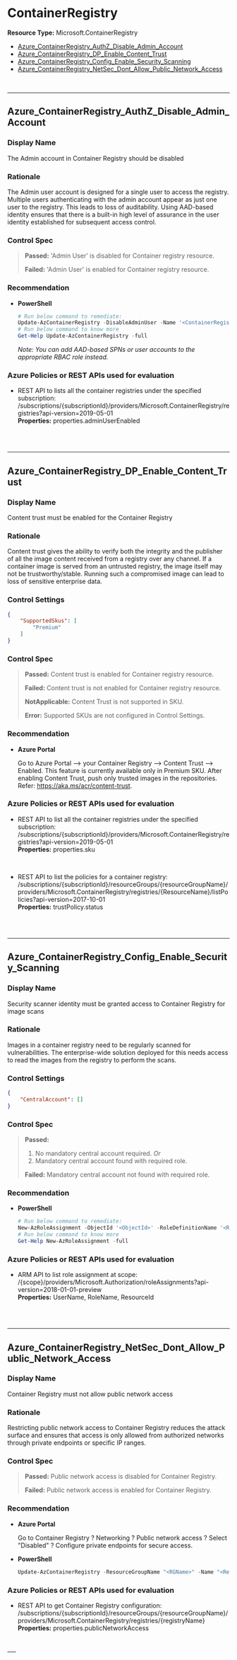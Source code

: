 # ContainerRegistry

**Resource Type:** Microsoft.ContainerRegistry 

<!-- TOC -->

- [Azure_ContainerRegistry_AuthZ_Disable_Admin_Account](#azure_containerregistry_authz_disable_admin_account)
- [Azure_ContainerRegistry_DP_Enable_Content_Trust](#azure_containerregistry_dp_enable_content_trust)
- [Azure_ContainerRegistry_Config_Enable_Security_Scanning](#azure_containerregistry_config_enable_security_scanning)
- [Azure_ContainerRegistry_NetSec_Dont_Allow_Public_Network_Access](#azure_containerregistry_netsec_dont_allow_public_network_access)

<!-- /TOC -->
<br/>

___ 

## Azure_ContainerRegistry_AuthZ_Disable_Admin_Account 

### Display Name 
The Admin account in Container Registry should be disabled 

### Rationale 
The Admin user account is designed for a single user to access the registry. Multiple users authenticating with the admin account appear as just one user to the registry. This leads to loss of auditability. Using AAD-based identity ensures that there is a built-in high level of assurance in the user identity established for subsequent access control. 

### Control Spec 

> **Passed:** 
> 'Admin User' is disabled for Container registry resource.
> 
> **Failed:** 
> 'Admin User' is enabled for Container registry resource.
> 

### Recommendation 
<!--
- **Azure Portal** 
-->
	 
- **PowerShell**   
	 ```powershell 
	 # Run below command to remediate:
	 Update-AzContainerRegistry -DisableAdminUser -Name '<ContainerRegistryName>' -ResourceGroupName '<RGName>'
	 # Run below command to know more
	 Get-Help Update-AzContainerRegistry -full
	 ```  
	_Note: You can add AAD-based SPNs or user accounts to the appropriate RBAC role instead._

<!--
- **Enforcement Policy** 

	 [![Link to Azure Policy](https://raw.githubusercontent.com/MSFT-Chirag/AzTS-docs/main/Assets/View_Definition.jpg)](https://portal.azure.com/#blade/Microsoft_Azure_Policy/CreatePolicyDefinitionBlade/uri/<policy-raw-link>) 

	 [![Link to Azure Policy](https://raw.githubusercontent.com/MSFT-Chirag/AzTS-docs/main/Assets/Deploy_To_Azure.jpg)](https://portal.azure.com/#blade/Microsoft_Azure_Policy/CreatePolicyDefinitionBlade/uri/<policy-raw-link>) 
-->

### Azure Policies or REST APIs used for evaluation 

- REST API to lists all the container registries under the specified subscription: /subscriptions/{subscriptionId}/providers/Microsoft.ContainerRegistry/registries?api-version=2019-05-01<br />
**Properties:** properties.adminUserEnabled
 <br />

<br />

___ 

## Azure_ContainerRegistry_DP_Enable_Content_Trust 

### Display Name 
Content trust must be enabled for the Container Registry 

### Rationale 
Content trust gives the ability to verify both the integrity and the publisher of all the image content received from a registry over any channel. If a container image is served from an untrusted registry, the image itself may not be trustworthy/stable. Running such a compromised image can lead to loss of sensitive enterprise data. 

### Control Settings
```json
{
    "SupportedSkus": [
        "Premium"
    ]
}
 ```

### Control Spec

> **Passed:**
> Content trust is enabled for Container registry resource.
>
> **Failed:**
> Content trust is not enabled for Container registry resource.
>
> **NotApplicable:**
> Content Trust is not supported in SKU.
>
> **Error:**
> Supported SKUs are not configured in Control Settings.
>
### Recommendation

- **Azure Portal** 

	 Go to Azure Portal --> your Container Registry --> Content Trust --> Enabled. This feature is currently available only in Premium SKU. After enabling Content Trust, push only trusted images in the repositories. Refer: https://aka.ms/acr/content-trust. 

<!--
- **PowerShell** 

	 ```powershell 
	 $variable = 'apple' 
	 ```  

- **Enforcement Policy** 

	 [![Link to Azure Policy](https://raw.githubusercontent.com/MSFT-Chirag/AzTS-docs/main/Assets/View_Definition.jpg)](https://portal.azure.com/#blade/Microsoft_Azure_Policy/CreatePolicyDefinitionBlade/uri/<policy-raw-link>) 

	 [![Link to Azure Policy](https://raw.githubusercontent.com/MSFT-Chirag/AzTS-docs/main/Assets/Deploy_To_Azure.jpg)](https://portal.azure.com/#blade/Microsoft_Azure_Policy/CreatePolicyDefinitionBlade/uri/<policy-raw-link>) 
-->

### Azure Policies or REST APIs used for evaluation 

- REST API to list all the container registries under the specified subscription: /subscriptions/{subscriptionId}/providers/Microsoft.ContainerRegistry/registries?api-version=2019-05-01<br />
**Properties:** properties.sku
<br />

- REST API to list the policies for a container registry: /subscriptions/{subscriptionId}/resourceGroups/{resourceGroupName}/providers/Microsoft.ContainerRegistry/registries/{ResourceName}/listPolicies?api-version=2017-10-01<br />
**Properties:** trustPolicy.status
<br />

<br />

___ 

## Azure_ContainerRegistry_Config_Enable_Security_Scanning 

### Display Name 
Security scanner identity must be granted access to Container Registry for image scans

### Rationale 
Images in a container registry need to be regularly scanned for vulnerabilities. The enterprise-wide solution deployed for this needs access to read the images from the registry to perform the scans. 

### Control Settings 
```json 
{
    "CentralAccount": []
}
 ```  

### Control Spec 

> **Passed:** 
> 1. No mandatory central account required.
> _Or_
> 2. Mandatory central account found with required role.
> 
> **Failed:** 
> Mandatory central account not found with required role.
> 

### Recommendation 
<!--
- **Azure Portal** 
-->

- **PowerShell** 
  
	 ```powershell 
	 # Run below command to remediate:
	 New-AzRoleAssignment -ObjectId '<ObjectId>' -RoleDefinitionName '<RoleName>' -Scope '<Scope>'
	 # Run below command to know more
	 Get-Help New-AzRoleAssignment -full
	 ```  

<!--
- **Enforcement Policy** 

	 [![Link to Azure Policy](https://raw.githubusercontent.com/MSFT-Chirag/AzTS-docs/main/Assets/View_Definition.jpg)](https://portal.azure.com/#blade/Microsoft_Azure_Policy/CreatePolicyDefinitionBlade/uri/<policy-raw-link>) 

	 [![Link to Azure Policy](https://raw.githubusercontent.com/MSFT-Chirag/AzTS-docs/main/Assets/Deploy_To_Azure.jpg)](https://portal.azure.com/#blade/Microsoft_Azure_Policy/CreatePolicyDefinitionBlade/uri/<policy-raw-link>) 
-->

### Azure Policies or REST APIs used for evaluation 

- ARM API to list role assignment at scope: /{scope}/providers/Microsoft.Authorization/roleAssignments?api-version=2018-01-01-preview<br />
**Properties:** UserName, RoleName, ResourceId
 <br />

<br />

___ 


## Azure_ContainerRegistry_NetSec_Dont_Allow_Public_Network_Access

### Display Name
Container Registry must not allow public network access

### Rationale
Restricting public network access to Container Registry reduces the attack surface and ensures that access is only allowed from authorized networks through private endpoints or specific IP ranges.

### Control Spec

> **Passed:**
> Public network access is disabled for Container Registry.
>
> **Failed:**
> Public network access is enabled for Container Registry.
>

### Recommendation

- **Azure Portal**

    Go to Container Registry ? Networking ? Public network access ? Select "Disabled" ? Configure private endpoints for secure access.

- **PowerShell**

    ```powershell
    Update-AzContainerRegistry -ResourceGroupName "<RGName>" -Name "<RegistryName>" -PublicNetworkAccess Disabled
    ```

### Azure Policies or REST APIs used for evaluation

- REST API to get Container Registry configuration: /subscriptions/{subscriptionId}/resourceGroups/{resourceGroupName}/providers/Microsoft.ContainerRegistry/registries/{registryName}<br />
**Properties:** properties.publicNetworkAccess<br />

<br />
___

